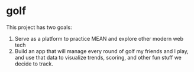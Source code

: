 # golf
This project has two goals:
1) Serve as a platform to practice MEAN and explore other modern web tech
2) Build an app that will manage every round of golf my friends and I play, and use that data to visualize trends, scoring, and other fun stuff we decide to track.
